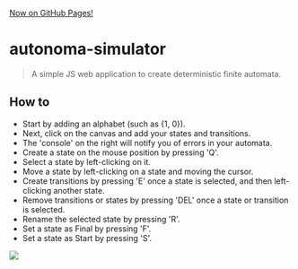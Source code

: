 [Now on GitHub Pages!](https://vgarciasc.github.io/autonoma-simulator/html/index.html)

# autonoma-simulator
> A simple JS web application to create deterministic finite automata.

## How to
- Start by adding an alphabet (such as {1, 0}).
- Next, click on the canvas and add your states and transitions.
- The 'console' on the right will notify you of errors in your automata.
- Create a state on the mouse position by pressing 'Q'.
- Select a state by left-clicking on it.
- Move a state by left-clicking on a state and moving the cursor.
- Create transitions by pressing 'E' once a state is selected, and then left-clicking another state.
- Remove transitions or states by pressing 'DEL' once a state or transition is selected.
- Rename the selected state by pressing 'R'.
- Set a state as Final by pressing 'F'.
- Set a state as Start by pressing 'S'.


![](http://i.imgur.com/1lSZGc1.gif)
